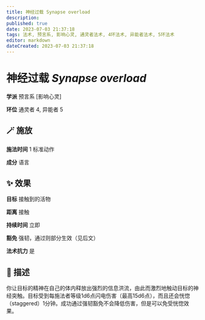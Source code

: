 ```yaml
---
title: 神经过载 Synapse overload
description: 
published: true
date: 2023-07-03 21:37:18
tags: 法术, 预言系, 影响心灵, 通灵者法术, 4环法术, 异能者法术, 5环法术
editor: markdown
dateCreated: 2023-07-03 21:37:18
---
```


# **神经过载** *Synapse overload*

**学派** 预言系 \[影响心灵\] 

**环位** 通灵者 4, 异能者 5

## 🪄 施放

**施法时间** 1 标准动作

**成分** 语言

## ✨ 效果 

**目标** 接触到的活物 

**距离** 接触  

**持续时间** 立即 

**豁免** 强韧，通过则部分生效（见后文）

**法术抗力** 是

## 📖 描述

你让目标的精神在自己的体内释放出强烈的信息洪流，由此而激烈地触动目标的神经突触。目标受到每施法者等级1d6点闪电伤害（最高15d6点），而且还会恍惚（staggered）1分钟。成功通过强韧豁免不会降低伤害，但是可以免受恍惚效果。
    